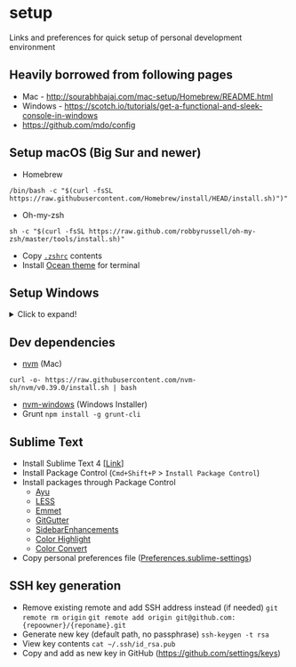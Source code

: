 # setup
Links and preferences for quick setup of personal development environment

## Heavily borrowed from following pages
- Mac - http://sourabhbajaj.com/mac-setup/Homebrew/README.html
- Windows - https://scotch.io/tutorials/get-a-functional-and-sleek-console-in-windows
- https://github.com/mdo/config

## Setup macOS (Big Sur and newer)
- Homebrew
```
/bin/bash -c "$(curl -fsSL https://raw.githubusercontent.com/Homebrew/install/HEAD/install.sh)")"
```
- Oh-my-zsh
```
sh -c "$(curl -fsSL https://raw.github.com/robbyrussell/oh-my-zsh/master/tools/install.sh)"
```
- Copy [`.zshrc`](.zshrc) contents
- Install [Ocean theme](https://github.com/mdo/ocean-terminal) for terminal


## Setup Windows
<details>
  <summary>Click to expand!</summary>
- Install [Git](https://git-scm.com/download/win)
- Install [ConEmu](https://conemu.github.io/)
- Choose `{Bash::Git bash}` as startup task on inital launch config
- Open Settings and Import [`ConEmu.xml`](ConEmu.xml)
- Copy [`.bash_profile`](.bash_profile) to User home directory (`%HOMEPATH`)
- If needed, add a line in bash profile to fast navigate to default dev directory `cd f:/dev`
- Reload bash profile `source ~/.bash_profile`
</details>


## Dev dependencies
- [nvm](https://github.com/creationix/nvm) (Mac)
```
curl -o- https://raw.githubusercontent.com/nvm-sh/nvm/v0.39.0/install.sh | bash
```
- [nvm-windows](https://github.com/coreybutler/nvm-windows) (Windows Installer)
- Grunt `npm install -g grunt-cli`


## Sublime Text
- Install Sublime Text 4 [[Link](http://www.sublimetext.com)]
- Install Package Control (`Cmd+Shift+P` > `Install Package Control`)
- Install packages through Package Control
  - [Ayu](https://github.com/dempfi/ayu)
  - [LESS](https://github.com/danro/LESS-sublime/)
  - [Emmet](https://github.com/sergeche/emmet-sublime/)
  - [GitGutter](https://github.com/jisaacks/GitGutter)
  - [SidebarEnhancements](https://github.com/titoBouzout/SideBarEnhancements)
  - [Color Highlight](https://github.com/Kronuz/ColorHighlight)
  - [Color Convert](https://github.com/zhouyuexie/ColorConvert)
- Copy personal preferences file ([Preferences.sublime-settings](/Preferences.sublime-settings))

## SSH key generation
- Remove existing remote and add SSH address instead (if needed)
  `git remote rm origin` `git remote add origin git@github.com:{repoowner}/{reponame}.git` 
- Generate new key (default path, no passphrase)
  `ssh-keygen -t rsa`
- View key contents
  `cat ~/.ssh/id_rsa.pub`
- Copy and add as new key in GitHub (https://github.com/settings/keys)
